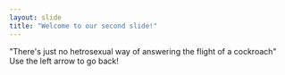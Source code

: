 ```yaml
---
layout: slide
title: "Welcome to our second slide!"
---
```

"There's just no hetrosexual way of answering the flight of a cockroach"
Use the left arrow to go back!
